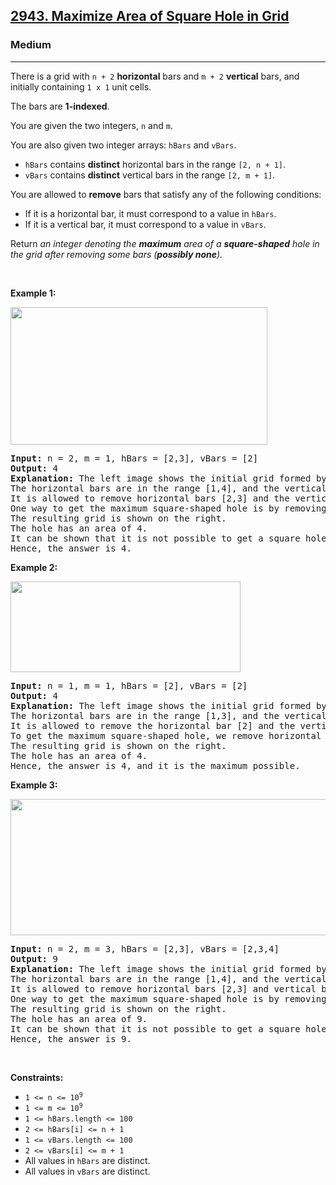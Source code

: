 <h2><a href="https://leetcode.com/problems/maximize-area-of-square-hole-in-grid">2943. Maximize Area of Square Hole in Grid</a></h2><h3>Medium</h3><hr><p>There is a grid with <code>n + 2</code> <strong>horizontal</strong> bars and <code>m + 2</code> <strong>vertical</strong> bars, and initially containing <code>1 x 1</code> unit cells.</p>

<p>The bars are <strong>1-indexed</strong>.</p>

<p>You are given the two integers, <code>n</code> and <code>m</code>.</p>

<p>You are also given two integer arrays: <code>hBars</code> and <code>vBars</code>.</p>

<ul>
	<li><code>hBars</code> contains <strong>distinct</strong> horizontal bars in the range <code>[2, n + 1]</code>.</li>
	<li><code>vBars</code> contains <strong>distinct</strong> vertical bars in the range <code>[2, m + 1]</code>.</li>
</ul>

<p>You are allowed to <strong>remove</strong> bars that satisfy any of the following conditions:</p>

<ul>
	<li>If it is a horizontal bar, it must correspond to a value in <code>hBars</code>.</li>
	<li>If it is a vertical bar, it must correspond to a value in <code>vBars</code>.</li>
</ul>

<p>Return <em>an integer denoting the <strong>maximum</strong> area of a <strong>square-shaped</strong> hole in the grid after removing some bars (<strong>possibly none</strong>).</em></p>

<p>&nbsp;</p>
<p><strong class="example">Example 1:</strong></p>

<p><img alt="" src="https://assets.leetcode.com/uploads/2023/11/05/screenshot-from-2023-11-05-22-40-25.png" style="width: 411px; height: 220px;" /></p>

<pre>
<strong>Input:</strong> n = 2, m = 1, hBars = [2,3], vBars = [2]
<strong>Output:</strong> 4
<strong>Explanation:</strong> The left image shows the initial grid formed by the bars.
The horizontal bars are in the range [1,4], and the vertical bars are in the range [1,3].
It is allowed to remove horizontal bars [2,3] and the vertical bar [2].
One way to get the maximum square-shaped hole is by removing horizontal bar 2 and vertical bar 2.
The resulting grid is shown on the right.
The hole has an area of 4.
It can be shown that it is not possible to get a square hole with an area more than 4.
Hence, the answer is 4.
</pre>

<p><strong class="example">Example 2:</strong></p>

<p><img alt="" src="https://assets.leetcode.com/uploads/2023/11/04/screenshot-from-2023-11-04-17-01-02.png" style="width: 368px; height: 145px;" /></p>

<pre>
<strong>Input:</strong> n = 1, m = 1, hBars = [2], vBars = [2]
<strong>Output:</strong> 4
<strong>Explanation:</strong> The left image shows the initial grid formed by the bars.
The horizontal bars are in the range [1,3], and the vertical bars are in the range [1,3].
It is allowed to remove the horizontal bar [2] and the vertical bar [2].
To get the maximum square-shaped hole, we remove horizontal bar 2 and vertical bar 2.
The resulting grid is shown on the right.
The hole has an area of 4.
Hence, the answer is 4, and it is the maximum possible.
</pre>

<p><strong class="example">Example 3:</strong></p>

<p><img alt="" src="https://assets.leetcode.com/uploads/2023/11/05/screenshot-from-2023-11-05-22-33-35.png" style="width: 648px; height: 218px;" /></p>

<pre>
<strong>Input:</strong> n = 2, m = 3, hBars = [2,3], vBars = [2,3,4]
<strong>Output:</strong> 9
<strong>Explanation:</strong> The left image shows the initial grid formed by the bars.
The horizontal bars are in the range [1,4], and the vertical bars are in the range [1,5].
It is allowed to remove horizontal bars [2,3] and vertical bars [2,3,4].
One way to get the maximum square-shaped hole is by removing horizontal bars 2 and 3, and vertical bars 3 and 4.
The resulting grid is shown on the right.
The hole has an area of 9.
It can be shown that it is not possible to get a square hole with an area more than 9.
Hence, the answer is 9.
</pre>

<p>&nbsp;</p>
<p><strong>Constraints:</strong></p>

<ul>
	<li><code>1 &lt;= n &lt;= 10<sup>9</sup></code></li>
	<li><code>1 &lt;= m &lt;= 10<sup>9</sup></code></li>
	<li><code>1 &lt;= hBars.length &lt;= 100</code></li>
	<li><code>2 &lt;= hBars[i] &lt;= n + 1</code></li>
	<li><code>1 &lt;= vBars.length &lt;= 100</code></li>
	<li><code>2 &lt;= vBars[i] &lt;= m + 1</code></li>
	<li>All values in <code>hBars</code> are distinct.</li>
	<li>All values in <code>vBars</code> are distinct.</li>
</ul>
